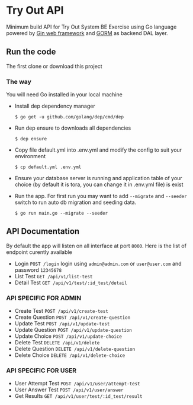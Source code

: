 # Try Out API 
Minimum build API for Try Out System BE Exercise using Go language powered by [Gin web framework](https://github.com/gin-gonic/gin) and [GORM](https://github.com/jinzhu/gorm) as backend DAL layer.

## Run the code

The first clone or download this project

### The way

You will need Go installed in your local machine

* Install dep dependency manager

  `$ go get -u github.com/golang/dep/cmd/dep`

* Run dep ensure to downloads all dependencies

  `$ dep ensure`

* Copy file default.yml into .env.yml and modify the config to suit your environment

  `$ cp default.yml .env.yml`

* Ensure your database server is running and application table of your choice (by default it is tora, you can change it in .env.yml file) is exist

* Run the app. For first run you may want to add `--migrate` and `--seeder` switch to run auto db migration and seeding data.

  `$ go run main.go --migrate --seeder`

## API Documentation

By default the app will listen on all interface at port `8000`. Here is the list of endpoint curently available

* Login `POST /login` login using `admin@admin.com` or `user@user.com` and password `12345678`
* List Test `GET /api/v1/list-test`
* Detail Test `GET /api/v1/test/:id_test/detail`

### API SPECIFIC FOR ADMIN
* Create Test `POST /api/v1/create-test`
* Create Question  `POST /api/v1/create-question`
* Update Test `POST /api/v1/update-test`
* Update Question `POST /api/v1/update-question`
* Update Choice `POST /api/v1/update-choice`
* Delete Test `DELETE /api/v1/delete`
* Delete Question `DELETE /api/v1/delete-question`
* Delete Choice `DELETE /api/v1/delete-choice`

### API SPECIFIC FOR USER

* User Attempt Test `POST /api/v1/user/attempt-test`
* User Answer Test  `POST /api/v1/user/answer`
* Get Results `GET /api/v1/user/test/:id_test/result`
